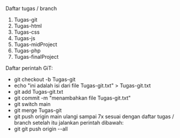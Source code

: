 Daftar tugas / branch
1. Tugas-git
2. Tugas-html
3. Tugas-css
4. Tugas-js
5. Tugas-midProject
6. Tugas-php
7. Tugas-finalProject

Daftar perintah GiT:
- git checkout -b Tugas-git
- echo "ini adalah isi dari file Tugas-git.txt" > Tugas-git.txt
- git add Tugas-git.txt
- git commit -m "menambahkan file Tugas-git.txt"
- git switch main
- git merge Tugas-git
- git push origin main
ulangi sampai 7x sesuai dengan daftar tugas / branch setelah itu jalankan perintah dibawah:
- git git push origin --all
